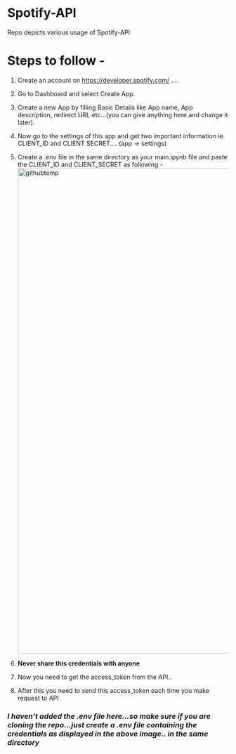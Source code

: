 # Spotify-API
Repo depicts various usage of Spotify-API 




# Steps to follow  -
1. Create an account on https://developer.spotify.com/ ....
2. Go to Dashboard and select Create App.
3. Create a new App by filling Basic Details like App name, App description, redirect URL etc...(you can give anything here and change it later).
4. Now go to the settings of this app and get two important information ie. CLIENT_ID and CLIENT SECRET.... (app -> settings)
5. Create a .env file in the same directory as your main.ipynb file and paste the CLIENT_ID and CLIENT_SECRET as following -
   <img width="1106" alt="githubtemp" src="https://github.com/AmmanChhetri/Spotify-API/assets/121025542/d0927b61-2c45-407f-abd0-af0f45974ac7">

6. **Never share this credentials with anyone**
7. Now you need to get the access_token from the API..
8. After this you need to send this access_token each time you make request to API



### **_I haven't added the .env file here...so make sure if you are cloning the repo...just create a .env file containing the credentials as displayed in the above image.. in the same directory_**
